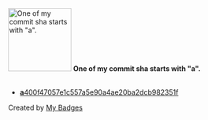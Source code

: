 <img src="https://my-badges.github.io/my-badges/a-commit.png" alt="One of my commit sha starts with &quot;a&quot;." title="One of my commit sha starts with &quot;a&quot;." width="128">
<strong>One of my commit sha starts with &quot;a&quot;.</strong>
<br><br>

- <a href="https://github.com/Alex-Nalin/Symphony-Zendesk-Bot-v2/commit/a400f47057e1c557a5e90a4ae20ba2dcb982351f"><strong>a</strong>400f47057e1c557a5e90a4ae20ba2dcb982351f</a>


Created by <a href="https://github.com/my-badges/my-badges">My Badges</a>